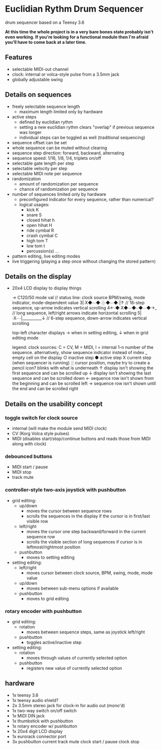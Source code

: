 # Euclidian Rythm Drum Sequencer
drum sequencer based on a Teensy 3.6

**At this time the whole project is in a very bare bones state probably isn't even working. If you're looking for a functional module then I'm afraid you'll have to come back at a later time.**

## Features
- selectable MIDI-out channel
- clock: internal or volca-style pulse from a 3.5mm jack
- globally adjustable swing

## Details on sequences
- freely selectable sequence length
  - maximum length limited only by hardware
- active steps 
  - defined by euclidian rythm
  - setting a new euclidian rythm clears "overlap" if previous sequence was longer
  - individual steps can be toggled as well (traditional sequencing)
- sequence offset can be set
- whole sequence can be muted without clearing
- sequence step direction: forward, backward, alternating
- sequence speed: 1/16, 1/8, 1/4, triplets on/off
- selectable gate length per step
- selectable velocity per step
- selectable MIDI note per sequence
- randomization
  - amount of randomization per sequence
  - chance of randomization per sequence
- number of sequences limited only by hardware
  - preconfigured indicator for every sequence, rather than numerical?
  - logical usages:
    - kick            K
    - snare           S
    - closed hihat    h
    - open hihat      H
    - ride cymbal     R
    - crash cymbal    C
    - high tom        T
    - low tom         t
    - percussion(s)   ...
- pattern editing, live editing modes
- live triggering (playing a step once without changing the stored pattern)
    
## Details on the display
- 20x4 LCD display to display things

  → C120/50   mode val   // status line: clock source BPM/swing, mode indicator, mode-dependent value
  3|∙X◆∙∙∙◆∙░∙◆∙∙∙◆∙|↑   // 16-step sequence, up-arrow indicates vertical scrolling
  4←∙◆∙X◆∙∙∙◆∙∙◆∙∙∙◆→_   // long sequence, left/right arrows indicate horizontal scrolling
  5|∙X∙∙∙∙|__________↓   // 6-step sequence, down-arrow indicates vertical scrolling
  
  top-left character displays → when in setting editing, ↓ when in grid editing mode
    
  legend:
    clock sources: C = CV, M = MIDI, I = internal
    1-n number of the sequence. alternatively, show sequence indicator instead of index
    _   empty cell on the display
    ○   inactive step
    ●   active step
    X   current step (when sequencer is running)
    ░   cursor position, maybe try to create a pencil icon? blinks with what is underneath
    ↑   display isn't showing the first sequence and can be scrolled up
    ↓   display isn't showing the last sequence and can be scrolled down
    ←   sequence row isn't shown from the beginning and can be scrolled left
    →   sequence row isn't shown until the end and can be scrolled right

## Details on the usability concept
### toggle switch for clock source
  - internal (will make the module send MIDI clock)
  - CV (Korg Volca style pulses)
  - MIDI (disables start/stop/continue buttons and reads those from MIDI along with clock)

### debounced buttons
  - MIDI start / pause
  - MIDI stop
  - track mute

### controller-style two-axis joystick with pushbutton
  - grid editing:
    - up/down 
      - moves the cursor between sequence rows
      - scrolls the sequences in the display if the cursor is in first/last visible row
    - left/right 
      - moves the cursor one step backward/forward in the current sequence row
      - scrolls the visible section of long sequences if cursor is in leftmost/rightmost position
    - pushbutton
      - moves to setting editing
  - setting editing:
    - left/right
      - moves cursor between clock source, BPM, swing, mode, mode value
    - up/down
      - moves between sub-menu options if available
    - pushbutton
      - moves to grid editing

### rotary encoder with pushbutton
  - grid editing:
    - rotation
      - moves between sequence steps, same as joystick left/right
    - pushbutton
      - toggles active/inactive step
  - setting editing:
    - rotation
      - moves through values of currently selected option
    - pushbutton
      - registers new value of currently selected option
      
## hardware
- 1x teensy 3.6
- 1x teensy audio shield?
- 2x 3.5mm stereo jack                for clock-in
                                      for audio out (mono'd)
- 1x two-way switch                   on/off switch
- 1x MIDI DIN jack
- 1x thumbstick with pushbutton
- 1x rotary encoder w/ pushbutton
- 1x 20x4 digit LCD display
- 1x eurorack connector port 
- 3x pushbutton                       current track mute
                                      clock start / pause
                                      clock stop
